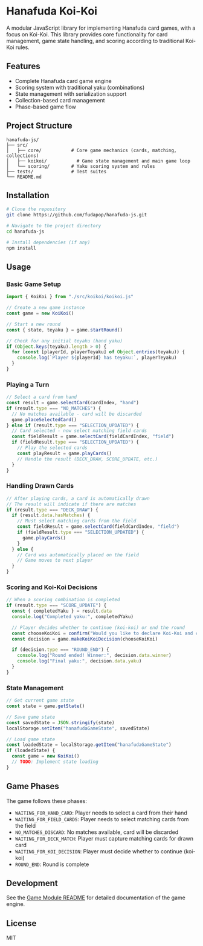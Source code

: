 # Hanafuda Koi-Koi

A modular JavaScript library for implementing Hanafuda card games, with a focus on Koi-Koi. This library provides core functionality for card management, game state handling, and scoring according to traditional Koi-Koi rules.

## Features

- Complete Hanafuda card game engine
- Scoring system with traditional yaku (combinations)
- State management with serialization support
- Collection-based card management
- Phase-based game flow

## Project Structure

```
hanafuda-js/
├── src/
│   ├── core/           # Core game mechanics (cards, matching, collections)
│   ├── koikoi/           # Game state management and main game loop
│   └── scoring/        # Yaku scoring system and rules
├── tests/              # Test suites
└── README.md
```

## Installation

```bash
# Clone the repository
git clone https://github.com/fudapop/hanafuda-js.git

# Navigate to the project directory
cd hanafuda-js

# Install dependencies (if any)
npm install
```

## Usage

### Basic Game Setup

```javascript
import { KoiKoi } from "./src/koikoi/koikoi.js"

// Create a new game instance
const game = new KoiKoi()

// Start a new round
const { state, teyaku } = game.startRound()

// Check for any initial teyaku (hand yaku)
if (Object.keys(teyaku).length > 0) {
  for (const [playerId, playerTeyaku] of Object.entries(teyaku)) {
    console.log(`Player ${playerId} has teyaku:`, playerTeyaku)
  }
}
```

### Playing a Turn

```javascript
// Select a card from hand
const result = game.selectCard(cardIndex, "hand")
if (result.type === "NO_MATCHES") {
  // No matches available - card will be discarded
  game.placeSelectedCard()
} else if (result.type === "SELECTION_UPDATED") {
  // Card selected - now select matching field cards
  const fieldResult = game.selectCard(fieldCardIndex, "field")
  if (fieldResult.type === "SELECTION_UPDATED") {
    // Play the selected cards
    const playResult = game.playCards()
    // Handle the result (DECK_DRAW, SCORE_UPDATE, etc.)
  }
}
```

### Handling Drawn Cards

```javascript
// After playing cards, a card is automatically drawn
// The result will indicate if there are matches
if (result.type === "DECK_DRAW") {
  if (result.data.hasMatches) {
    // Must select matching cards from the field
    const fieldResult = game.selectCard(fieldCardIndex, "field")
    if (fieldResult.type === "SELECTION_UPDATED") {
      game.playCards()
    }
  } else {
    // Card was automatically placed on the field
    // Game moves to next player
  }
}
```

### Scoring and Koi-Koi Decisions

```javascript
// When a scoring combination is completed
if (result.type === "SCORE_UPDATE") {
  const { completedYaku } = result.data
  console.log("Completed yaku:", completedYaku)

  // Player decides whether to continue (koi-koi) or end the round
  const chooseKoiKoi = confirm("Would you like to declare Koi-Koi and continue?")
  const decision = game.makeKoiKoiDecision(chooseKoiKoi)

  if (decision.type === "ROUND_END") {
    console.log("Round ended! Winner:", decision.data.winner)
    console.log("Final yaku:", decision.data.yaku)
  }
}
```

### State Management

```javascript
// Get current game state
const state = game.getState()

// Save game state
const savedState = JSON.stringify(state)
localStorage.setItem("hanafudaGameState", savedState)

// Load game state
const loadedState = localStorage.getItem("hanafudaGameState")
if (loadedState) {
  const game = new KoiKoi()
  // TODO: Implement state loading
}
```

## Game Phases

The game follows these phases:

- `WAITING_FOR_HAND_CARD`: Player needs to select a card from their hand
- `WAITING_FOR_FIELD_CARDS`: Player needs to select matching cards from the field
- `NO_MATCHES_DISCARD`: No matches available, card will be discarded
- `WAITING_FOR_DECK_MATCH`: Player must capture matching cards for drawn card
- `WAITING_FOR_KOI_DECISION`: Player must decide whether to continue (koi-koi)
- `ROUND_END`: Round is complete

## Development

See the [Game Module README](src/koikoi/README.md) for detailed documentation of the game engine.

## License

MIT
